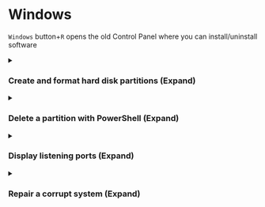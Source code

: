 # Windows

`Windows` button+`R` opens the old Control Panel where you can install/uninstall software

<details> <summary> <h3>Create and format hard disk partitions (Expand)</h3></summary> <br>
  
  Open Powershell and run following as Administrator
  ````powershell
diskpart
list disk
select disk 1             #select approriate disk
clean                     #erases the selected disk
convert gpt
create part pri
format fs=exfat quick     #supports every os
assign
exit
  ````
</details>

<details> <summary> <h3> Delete a partition with PowerShell (Expand)</h3></summary> <br>
  
Open PS as admin and run these commands. Remember to select apropriate partition.
  ````powershell
diskpart
list disk
select disk 0                   #i had only 1 disk
list partition
select partition 3              #i choose the Recovery Partition
delete partition override       #deleted it to extend the volume of the disk
  ````
</details>

<details> <summary> <h3> Display listening ports (Expand)</h3></summary> <br>
Open PS as admin and run these commands. Remember to select apropriate partition.
  ````powershell
netstat -ano | Select-String LISTENING           #display TCP listening ports
  ````
</details>


<details> <summary> <h3>Repair a corrupt system (Expand)</h3></summary> <br>
  
_"If some Windows functions aren't working or Windows crashes, use the System File Checker to scan Windows and restore your files."_ [source](https://support.microsoft.com/en-us/topic/use-the-system-file-checker-tool-to-repair-missing-or-corrupted-system-files-79aa86cb-ca52-166a-92a3-966e85d4094e)

  Open Powershell and run following as Administrator
  ````powershell
  sfc /scannow
  ````
</details>
